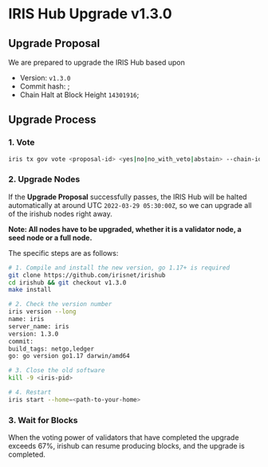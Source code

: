 # IRIS Hub Upgrade v1.3.0

## Upgrade Proposal

We are prepared to upgrade the IRIS Hub based upon

- Version: `v1.3.0`
- Commit hash: ;
- Chain Halt at Block Height `14301916`;

## Upgrade Process

### 1. Vote

```bash
iris tx gov vote <proposal-id> <yes|no|no_with_veto|abstain> --chain-id irishub-1 --fees 0.3iris --from <MyWallet>
```

### 2. Upgrade Nodes

If the  **Upgrade Proposal**  successfully passes, the IRIS Hub will be halted automatically at around UTC `2022-03-29 05:30:00Z`, so we can upgrade all of the irishub nodes right away.

**Note: All nodes have to be upgraded, whether it is a validator node, a seed node or a full node.**

The specific steps are as follows:

```bash
# 1. Compile and install the new version, go 1.17+ is required
git clone https://github.com/irisnet/irishub
cd irishub && git checkout v1.3.0
make install

# 2. Check the version number
iris version --long
name: iris
server_name: iris
version: 1.3.0
commit: 
build_tags: netgo,ledger
go: go version go1.17 darwin/amd64

# 3. Close the old software
kill -9 <iris-pid>

# 4. Restart
iris start --home=<path-to-your-home>
```

### 3. Wait for Blocks

When the voting power of validators that have completed the upgrade exceeds 67%, irishub can resume producing blocks, and the upgrade is completed.
